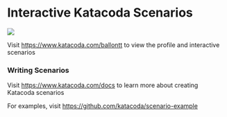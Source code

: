 # Interactive Katacoda Scenarios

[![](http://shields.katacoda.com/katacoda/ballontt/count.svg)](https://www.katacoda.com/ballontt "Get your profile on Katacoda.com")

Visit https://www.katacoda.com/ballontt to view the profile and interactive scenarios

### Writing Scenarios
Visit https://www.katacoda.com/docs to learn more about creating Katacoda scenarios

For examples, visit https://github.com/katacoda/scenario-example
